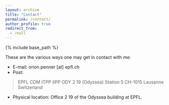 ```yaml
---
layout: archive
title: "Contact"
permalink: /contact/
author_profile: true
redirect_from:
  - /null
---
```


{% include base_path %}

These are the various ways one may get in contact with me:

* E-mail: orion.penner [at] epfl.ch
* Post:</br>
> EPFL CDM ITPP IIPP 
> ODY 2 19 (Odyssea) 
> Station 5 
> CH-1015 Lausanne
> Switzerland
* Physical location: Office 2 19 of the Odyssea building at EPFL.
